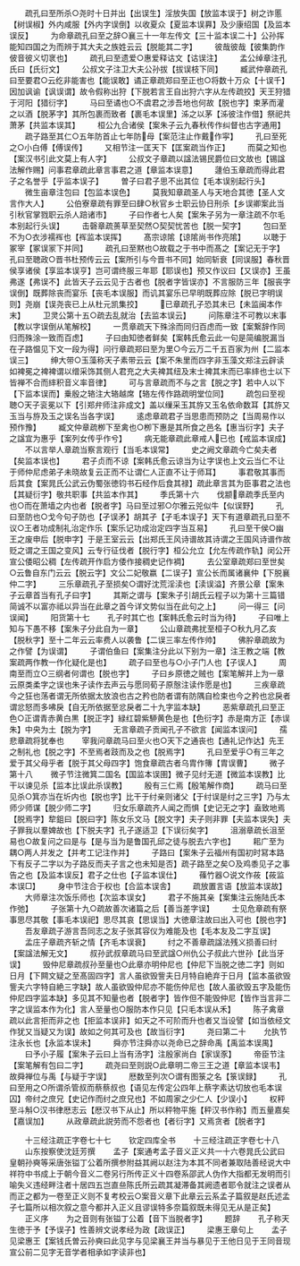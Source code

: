 <!-- { "loadSidebar": true } -->
　　疏孔曰至所杀○尧时十日并出【出误生】淫放失国【放监本误于】树之诈慝【树误椒】外内咸服【外内字误倒】以收夏众【夏监本误奡】及少康绍国【及监本误反】
　　为命章疏孔曰至之辞○襄三十一年左传文【三十监本误二十】公孙挥能知四国之为而辨于其大夫之族姓云云【脱能其二字】
　　彼哉彼哉【彼集韵作佊音彼义切衺也】
　　疏孔曰至遗爱○惠爱释诂文【诂误注】
　　孟公绰章注孔氏曰【氏衍文】
　　公叔文子注卫大夫公孙拔【拔误枝下同】
　　臧武仲章疏孔曰至要君○云纥非能害也【能误敢】谲正章疏郑曰至正也○将数十万众【十误千】因加讽谕【讽误谓】故令假称出狩【下脱若言王自出狩六字从左传疏挍】天王狩猎于河阳【猎衍字】
　　马曰至谲也○不虞君之涉吾地也何故【脱也字】束茅而灌之以酒【脱茅字】其所包裹而致者【裹毛本误里】泲之以茅【泲彼注作借】祭祀共萧茅【共监本误其】
　　桓公九合诸侯【案朱子云九春秋传作纠督也古字通用】
　　疏子路至其仁○五年防首止七年防母【案范注止作戴作寜】
　　孔曰至死之○小白傅【傅误传】
　　又相节注一匡天下【匡案疏当作正】
　　而莫之知也【案汉书引此文莫上有人字】
　　公叔文子章疏以諡法锡民爵位曰文故也【锡諡法解作赐】问事君章疏此章言事君之道【章监本误意】
　　蘧伯玉章疏而得此君子之名誉乎【乎监本误子】
　　曽子曰君子思不出其位【毛本误别起行头】
　　微生亩章注包曰【包监本误色】
　　莫我知章疏圣人与天地合其徳【圣人文言作大人】
　　公伯寮章疏有罪至曰肆○秋官乡士职云协日刑杀【乡误卿案此当引秋官掌戮职云杀人踣诸市】
　　子曰作者七人矣【案朱子另为一章注疏不尔毛本别起行头误】
　　击磬章疏蒉草至契然○契契忧苦也【脱一契字】
　　包曰至不为○衣涉襦裈也【裈监本误挥】
　　髙宗谅隂【谅隂尚书作亮隂】
　　以聴于冢宰【冢误冡下并同】
　　疏孔曰至黙也○故载之于书中而髙之【案记无于字】孔曰至聴政○晋书杜预传云云【案所引与今晋书不同】始同斩衰【同误服】春秋晋侯享诸侯【享监本误亨】岂可谓终服三年耶【耶误也】预又作议曰【又误亦】王虽弗遂【弗误不】此皆天子云云见于古者也【脱者字皆误亦】不言服防三年【服丧字误倒】既葬除丧而宴乐【丧毛本误服】而讥其宴乐已早明既葬应除【脱已字明误则】尧崩【误尧丧已上从杜元凯集挍】
　　已章疏孔子恐其未已【未监闽本作末】
　　卫灵公第十五○疏去乱就治【去监本误云】
　　问陈章注不可教以末事【教以字误倒从笔解校】
　　一贯章疏天下殊涂而同归百虑而一致【案繋辞作同归而殊涂一致而百虑】
　　子曰由知徳者鲜矣【案韩氏愈云此一句是简编脱漏当在子路愠见下文一段为得】问行章疏郑曰至为里○今云万二千五百家为州【二监本误三】
　　绅大带○玉藻称天子素带云云【案不朱里而四字非玉藻文郑注云辟读如裨冕之裨裨谓以缯采饰其侧人君充之大夫裨其纽及末士裨其末而已率繂也士以下皆禅不合而繂积音义率音律】
　　可与言章疏而不与之言【脱之字】若中人以下【下监本误而】乗殷之辂注大辂越席【辂左传作路疏明堂位同】
　　疏包曰至视聴○天子衮冕以下【引郑弁师注非成文】盖以缫采玉其斿又玉名依命数耳【其斿又玉当与斿及玉之误名当各字误】
　　逺虑章疏君子当思患而预防之【当周易作以预作豫】
　　臧文仲章疏栁下至禽也○栁下惠是其所食之邑名【惠当衍字】夫子之諡宜为惠乎【案列女传乎作兮】
　　病无能章疏此章戒人已也【戒监本误成】
　　不以言举人章疏当察言观行【当毛本误常】
　　史之阙文章疏今亡矣夫者【矣监本误也】
　　君子贞而不谅【案韩氏愈云谅当为让字误也上文云当仁不让于师仲尼虑弟子未晓故复云正而不让谓仁人正直不让于师耳】
　　事君敬其事而后其食【案晁氏公武云伪蜀张徳钧书石经作后食其禄】疏此章言其为臣事君之法也【其疑衍字】敬共职事【共监本作其】
　　季氏第十六
　　伐颛章疏季氏至内也○而在萧墙之内也者【脱者字】马曰至过邪○尔雅云兕似牛【似误野】
　　孔曰至防也○戈今句孑防也【孑误矛】胡其孑【孑毛本误子】天下有道章疏孔曰至不议○王者功成制礼治定作乐【案乐记功成治定四字当互易】
　　孔曰至干侯○幽王之废申后【脱申字】于是王室云云【出郑氏王风诗谱故其诗谓之王国风诗谱作故贬之谓之王国之变风】云专行征伐者【脱行字】桓公允立【允左传疏作轨】闵公开宣公倭昭公稠【左传疏开作启方倭作接稠史记作裯】
　　去公室章疏郑曰至世矣○云鲁自东门云云【脱云字】文公二妃敬嬴【二误子】宣公长而属诸襄仲【下脱襄仲二字】
　　三乐章疏孔子至损矣○谓好沈荒淫渎也【渎误溢】齐景公章【案朱子云章首当有孔子曰字】
　　其斯之谓与【案朱子引胡氏云程子以为第十三篇错简诚不以富亦祗以异当在此章之首今详文势似当在此句之上】
　　问一得三【问误闻】
　　阳货第十七
　　孔子时其亡也【案韩氏愈云时当为待】
　　子曰唯上知与下愚不移【案朱子分此自为一章】
　　公山章疏弗扰至桓子○秋九月乙亥【脱秋字】至十二年云云率费人以袭鲁【二误三率左传作帅】
　　佛肸章疏故为之作譬【为误谓】
　　子谓伯鱼曰【案集注分此以下别为一章】注王教之端【教案疏两作教一作化疑化是也】
　　疏子曰至也与○小子门人也【子误人】
　　周南至而立○三纲者何谓也【脱也字】
　　子曰乡原徳之贼也【案笔解并上为一章云原类柔字之误也朱子读作去声云与愿同荀子原慤注读作愿是也】
　　三疾章疏今之狂也荡者谓无所依据太放浪也古之矜也防者谓有防隅自检束也今之矜也忿戾者谓忿怒而多咈戾【自无所依据至忿戾者二十九字监本缺】
　　恶紫章疏孔曰至正色○正谓青赤黄白黒【脱正字】緑红碧紫駵黄色是也【色衍字】赤是南方正【赤误朱】中央为土【脱为字】
　　无言章疏子贡闻孔子不欲言【闻监本误问】
　　孺悲章疏将犹奉也
　　宰我问章疏马曰至火也○天下之通丧也【通礼记作达】先王之制礼也【脱之字】不至焉者跂而及之也【脱焉字】
　　孔曰至爱乎○有三年之爱于其父母乎者【脱于其父母四字】饱食章疏古者乌胄作簙【胄误曹】
　　微子第十八
　　微子节注微箕二国名【国监本误圉】微子见纣无道【微监本误教】比干以谏见杀【监本比误此杀误教】
　　殷有三仁焉【殷笔解作商】
　　疏马曰至见杀○箕亦当在圻内也【脱也字】比干于纣亲则诸父【于纣误是纣之三字】乃与太师少师谋【脱少师二字】
　　归女乐章疏齐人闻之而惧【史记无之字】盍致地焉【脱焉字】犂鉏曰【脱曰字】陈女乐文马【脱文字】夫子则非罪【夫监本误失】夫子罪我以羣婢故也【下脱夫字】孔子遂适卫【下误衍矣字】
　　沮溺章疏长沮至易也○故复问之曰是与【是与当为是鲁国孔邱之徒与脱去六字也】
　　耜广至为耦○两人并发之【并考工记注作并】
　　子路曰【案朱子云福州有国初时冩本路下有反子二字以为子路反而夫子言之也未知是否】疏子路至之矣○及鸡黍见子之事告之也【及监本误反】君子之仕也【子监本误仕】
　　蓧竹器○说文作莜【莜监本误□】
　　身中节注合于权也【合监本误舎】
　　疏放置言语【放监本误故】
　　大师章注次饭乐师也【次监本误女】
　　君子不施其亲【案集注云施陆氏本作弛】
　　子张第十九○疏故善次诸篇之后【善当差字误】
　　士见危章疏有祭事思尽其敬【事毛本误祀】思尽其哀【思误当】大徳章注故曰出入可也【脱也字】
　　吾友章疏子游言吾同志之友子张其容仪为难能及也【毛本友及二字互误】
　　孟庄子章疏齐斩之情【齐毛本误衰】
　　纣之不善章疏諡法残义损善曰纣【案諡法解无文】
　　叔孙武叔章疏马曰至武諡○州仇公子叔此六世孙【此当牙误】
　　毁仲尼章疏叔孙至量也○此章亦明仲尼也【仲尼下当脱之徳二字】则如日月【下闗文疑之至髙固四字】言人虽欲毁訾夫日月特自絶弃于日月【监本虽欲毁訾夫六字特自絶三字缺】故人虽欲毁仲尼亦不能伤仲尼也【故人虽欲毁五字及能伤仲尼四字监本缺】多见其不知量也者【脱者字】皆作但不能毁仲尼【皆作当言非二字之误监本作为化】言人至量也○服防本作只见【只毛本误从禾】
　　陈子禽章疏以此言拒而非之也【拒监本误非】如天之不可阶而升也者又当设譬【如当依经文作犹又当疑又为误】故如之何其可及也【故当衍字】
　　尧曰第二十
　　允执节注永长也【永监本误未】
　　舜亦节注舜亦以尧命已之辞命禹【禹监本误禺】
　　曰予小子履【案朱子云曰上当有汤字】注殷家尚白【家误豕】
　　帝臣节注【案笔解有包曰二字】
　　疏尧曰至则説○此章明二帝三王之道【章监本误韦】故舜禅位与禹【与疑于字误】
　　厯数至列次○谓有图箓之名【箓误録】
　　孔曰至用之○所谓杀管叔而蔡蔡叔也【语见左传定公四年上蔡字素达切放也毛本误囚】帝纣之庶兄【史记作而纣之庶兄也】不如周家之少仁人【少误小】
　　权秤至斗斛○汉书律厯志云【厯汉书下从止】所以秤物平施【秤汉书作称】而五量嘉矣【嘉误加】
　　从政章疏此説劳而不怨者也【者衍字】又焉贪者【脱者字】

　　十三经注疏正字卷七十七
　　钦定四库全书
　　十三经注疏正字卷七十八
　　山东按察使沈廷芳撰
　　孟子【案通考孟子音义正义共一十六卷晁氏公武曰皇朝孙奭等采唐张镒丁公着所撰参附益其阙以赵注为本其不同者兼取陆善经说大中祥符中书成上于朝今音义二卷另行所传正义十四卷系邵武人伪作大指都无发明而引喻失义违经畔注者十居四五岂直亝陈氏所云疏其凝滞备其阙遗者耶令就注之误者从而正之都为一卷至正义则不复考校云○案音义章下此章云云系孟子篇叙是赵氏述孟子七篇所以相次叙之意今都并入正义且谬误特多奈篇叙既未得见无从是正矣】
　　正义序
　　为之音则有张镒丁公着【音下当脱者字】
　　题辞
　　孔子称天生徳于予【予误子】性善辨文说孝经为政【政误正】
　　梁惠王章句上
　　孟子见梁惠王【案钱氏曽云孙奭曰此见字与见梁襄王并当与暴见于王他日见于王同音现宣公前二见字无音学者相承如字读非也】

